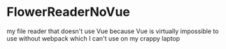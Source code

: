 # FlowerReaderNoVue
my file reader that doesn't use Vue because Vue is virtually impossible to use without webpack which I can't use on my crappy laptop
